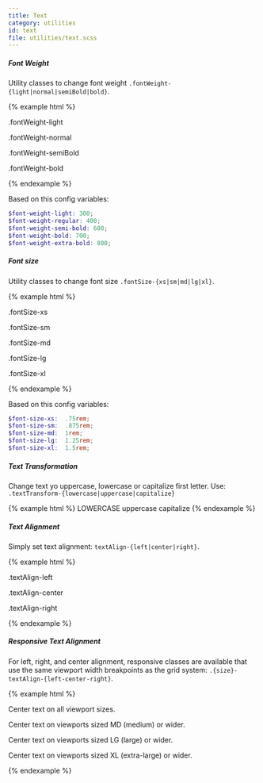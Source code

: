 ```yaml
---
title: Text
category: utilities
id: text
file: utilities/text.scss
---
```


##### Font Weight

Utility classes to change font weight `.fontWeight-{light|normal|semiBold|bold}`.

{% example html %}
<p class='fontWeight-light'>.fontWeight-light</p>
<p class='fontWeight-normal'>.fontWeight-normal</p>
<p class='fontWeight-semiBold'>.fontWeight-semiBold</p>
<p class='fontWeight-bold'>.fontWeight-bold</p>
{% endexample %}

Based on this config variables:

```scss
$font-weight-light: 300;
$font-weight-regular: 400;
$font-weight-semi-bold: 600;
$font-weight-bold: 700;
$font-weight-extra-bold: 800;
```

##### Font size

Utility classes to change font size `.fontSize-{xs|sm|md|lg|xl}`.

{% example html %}
<p class='fontSize-xs'>.fontSize-xs</p>
<p class='fontSize-sm'>.fontSize-sm</p>
<p class='fontSize-md'>.fontSize-md</p>
<p class='fontSize-lg'>.fontSize-lg</p>
<p class='fontSize-xl'>.fontSize-xl</p>
{% endexample %}

Based on this config variables:

```scss
$font-size-xs:  .75rem;
$font-size-sm:  .875rem;
$font-size-md:  1rem;
$font-size-lg:  1.25rem;
$font-size-xl:  1.5rem;
```


##### Text Transformation

Change text yo uppercase, lowercase or capitalize first letter. Use: `.textTransform-{lowercase|uppercase|capitalize}`

{% example html %}
<span class='textTransform-lowercase'>LOWERCASE</span>
<span class='textTransform-uppercase'>uppercase</span>
<span class='textTransform-capitalize'>capitalize</span>
{% endexample %}

##### Text Alignment

Simply set text alignment: `textAlign-{left|center|right}`.

{% example html %}
<p class='textAlign-left'>.textAlign-left</p>
<p class='textAlign-center'>.textAlign-center</p>
<p class='textAlign-right'>.textAlign-right</p>
{% endexample %}


##### Responsive Text Alignment

For left, right, and center alignment, responsive classes are available that use the same viewport width breakpoints as the grid system: `.{size}-textAlign-{left-center-right}`.

{% example html %}
<p class='fromXSmall-textAlign-center'>Center text on all viewport sizes.</p>
<p class='fromMedium-textAlign-center'>Center text on viewports sized MD (medium) or wider.</p>
<p class='fromLarge-textAlign-center'>Center text on viewports sized LG (large) or wider.</p>
<p class='fromXLarge-textAlign-center'>Center text on viewports sized XL (extra-large) or wider.</p>
{% endexample %}

